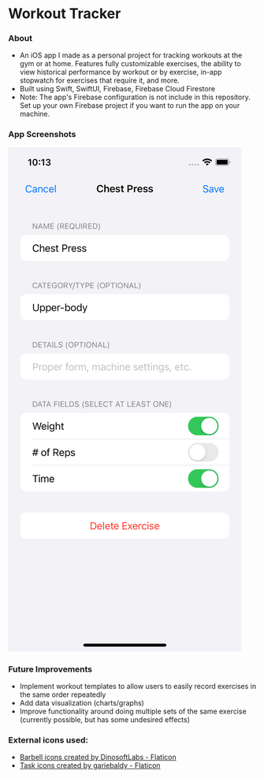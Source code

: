 # Workout Tracker

### About
* An iOS app I made as a personal project for tracking workouts at the gym or at home. Features fully customizable exercises, the ability to view historical performance by workout or by exercise, in-app stopwatch for exercises that require it, and more.
* Built using Swift, SwiftUI, Firebase, Firebase Cloud Firestore
* Note: The app's Firebase configuration is not include in this repository. Set up your own Firebase project if you want to run the app on your machine.

### App Screenshots
![Edit Exercise](https://github.com/sam-r-1/workout-tracker_ios/blob/main/app-screen-captures/edit-exercise-screen.png)

### Future Improvements
* Implement workout templates to allow users to easily record exercises in the same order repeatedly
* Add data visualization (charts/graphs)
* Improve functionality around doing multiple sets of the same exercise (currently possible, but has some undesired effects)

### External icons used:
* <a href="https://www.flaticon.com/free-icons/barbell" title="barbell icons">Barbell icons created by DinosoftLabs - Flaticon</a>
* <a href="https://www.flaticon.com/free-icons/task" title="task icons">Task icons created by gariebaldy - Flaticon</a>
